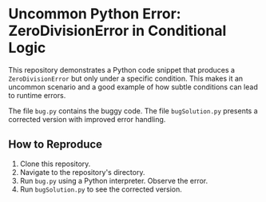 # Uncommon Python Error: ZeroDivisionError in Conditional Logic

This repository demonstrates a Python code snippet that produces a `ZeroDivisionError` but only under a specific condition. This makes it an uncommon scenario and a good example of how subtle conditions can lead to runtime errors.

The file `bug.py` contains the buggy code. The file `bugSolution.py` presents a corrected version with improved error handling.

## How to Reproduce

1. Clone this repository.
2. Navigate to the repository's directory.
3. Run `bug.py` using a Python interpreter. Observe the error.
4. Run `bugSolution.py` to see the corrected version.